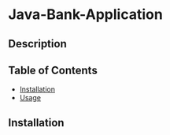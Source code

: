 # Java-Bank-Application

## Description

## Table of Contents
- [Installation](#installation)
- [Usage](#usage)

## Installation
```bash